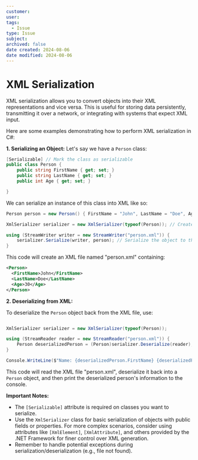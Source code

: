 ```yaml
---
customer:
user:
tags:
  - Issue
type: Issue
subject:
archived: false
date created: 2024-08-06
date modified: 2024-08-06
---
```


# XML Serialization

XML serialization allows you to convert objects into their XML representations and vice versa. This is useful for storing data persistently, transmitting it over a network, or integrating with systems that expect XML input. 

Here are some examples demonstrating how to perform XML serialization in C#:

**1. Serializing an Object:**
Let's say we have a `Person` class:

```csharp
[Serializable] // Mark the class as serializable
public class Person {
    public string FirstName { get; set; }
    public string LastName { get; set; }
    public int Age { get; set; }

} 
```

We can serialize an instance of this class into XML like so:

```csharp
Person person = new Person() { FirstName = "John", LastName = "Doe", Age = 30 };

XmlSerializer serializer = new XmlSerializer(typeof(Person)); // Create a serializer for the 'Person' type

using (StreamWriter writer = new StreamWriter("person.xml")) {
    serializer.Serialize(writer, person); // Serialize the object to the XML file
}
```

This code will create an XML file named "person.xml" containing:

```xml
<Person>
  <FirstName>John</FirstName>
  <LastName>Doe</LastName>
  <Age>30</Age>
</Person> 
```

**2. Deserializing from XML:**

To deserialize the `Person` object back from the XML file, use:

```csharp

XmlSerializer serializer = new XmlSerializer(typeof(Person));

using (StreamReader reader = new StreamReader("person.xml")) {
    Person deserializedPerson = (Person)serializer.Deserialize(reader); 
}

Console.WriteLine($"Name: {deserializedPerson.FirstName} {deserializedPerson.LastName}, Age: {deserializedPerson.Age}"); 
```

This code will read the XML file "person.xml", deserialize it back into a `Person` object, and then print the deserialized person's information to the console.

**Important Notes:**

* The `[Serializable]` attribute is required on classes you want to serialize.
* Use the `XmlSerializer` class for basic serialization of objects with public fields or properties. For more complex scenarios, consider using attributes like `[XmlElement]`, `[XmlAttribute]`, and others provided by the .NET Framework for finer control over XML generation.
* Remember to handle potential exceptions during serialization/deserialization (e.g., file not found).
